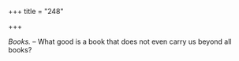 +++
title = "248"

+++

*Books.* – What good is a book that does not even carry us beyond all books?


